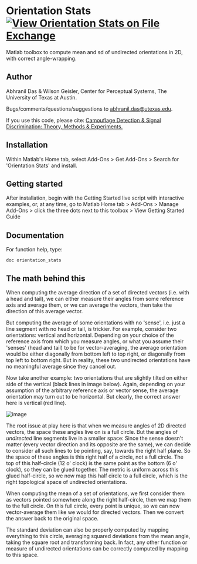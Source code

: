 # Orientation Stats [![View Orientation Stats on File Exchange](https://www.mathworks.com/matlabcentral/images/matlab-file-exchange.svg)](https://www.mathworks.com/matlabcentral/fileexchange/125715-orientation-stats)
Matlab toolbox to compute mean and sd of undirected orientations in 2D, with correct angle-wrapping.

## Author
Abhranil Das & Wilson Geisler, Center for Perceptual Systems, The University of Texas at Austin.

Bugs/comments/questions/suggestions to abhranil.das@utexas.edu.

If you use this code, please cite: [Camouflage Detection & Signal Discrimination: Theory, Methods & Experiments.](http://dx.doi.org/10.13140/RG.2.2.10585.80487)

## Installation
Within Matlab's Home tab, select Add-Ons > Get Add-Ons > Search for 'Orientation Stats' and install.

## Getting started
After installation, begin with the Getting Started live script with interactive examples, or, at any time, go to Matlab Home tab > Add-Ons > Manage Add-Ons > click the three dots next to this toolbox > View Getting Started Guide

## Documentation
For function help, type:

    doc orientation_stats

## The math behind this
When computing the average direction of a set of directed vectors (i.e. with a head and tail), we can either measure their angles from some reference axis and average them, or we can average the vectors, then take the direction of this average vector.

But computing the average of some orientations with no 'sense', i.e. just a line segment with no head or tail, is trickier. For example, consider two orientations: vertical and horizontal. Depending on your choice of the reference axis from which you measure angles, or what you assume their 'senses' (head and tail) to be for vector-averaging, the average orientation would be either diagonally from bottom left to top right, or diagonally from top left to bottom right. But in reality, these two undirected orientations have no meaningful average since they cancel out.

Now take another example: two orientations that are slightly tilted on either side of the vertical (black lines in image below). Again, depending on your assumption of the arbitrary reference axis or vector sense, the average orientation may turn out to be horizontal. But clearly, the correct answer here is vertical (red line).

![image](https://user-images.githubusercontent.com/1142007/223535942-fdd92316-c705-4879-be15-7f6f8e8e67e7.png)


The root issue at play here is that when we measure angles of 2D directed vectors, the space these angles live on is a full circle. But the angles of _undirected_ line segments live in a smaller space: Since the sense doesn't matter (every vector direction and its opposite are the same), we can decide to consider all such lines to be pointing, say, towards the right half plane. So the space of these angles is this right half of a circle, not a full circle. The top of this half-circle (12 o' clock) is the same point as the bottom (6 o' clock), so they can be glued together. The metric is uniform across this glued half-circle, so we now map this half circle to a full circle, which is the right topological space of undirected orientations.

When computing the mean of a set of orientations, we first consider them as vectors pointed somewhere along the right half-circle, then we map them to the full circle. On this full circle, every point is unique, so we can now vector-average them like we would for directed vectors. Then we convert the answer back to the original space.

The standard deviation can also be properly computed by mapping everything to this circle, averaging squared deviations from the mean angle, taking the square root and transforming back. In fact, any other function or measure of undirected orientations can be correctly computed by mapping to this space.
